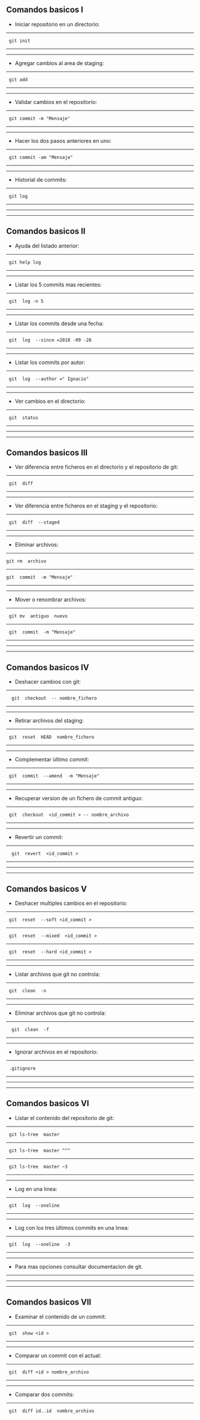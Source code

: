 **Comandos basicos I**
---
 * Iniciar repositorio en un directorio:
---

` git init`

---
---
 * Agregar cambios al area de staging:
---

` git add`

---
---
 * Validar cambios en el repositorio:  
---

` git commit -m "Mensaje"`

---
---
 * Hacer los dos pasos anteriores en uno:  
---

` git commit -am "Mensaje"`

---
---
 * Historial de commits:
---

` git log`

---
---
---
**Comandos basicos II**
---
* Ayuda del listado anterior:
---

` git help log`

---
---
* Listar los 5 commits mas recientes:
---

` git  log -n 5`

---
---
* Listar los commits desde una fecha:
---

` git  log  --since =2018 -09 -26`

---
---
* Listar los commits por autor:
---

` git  log  --author =" Ignacio"`

---
---
* Ver cambios en el directorio:
---

` git  status`

---
---
---
**Comandos basicos III**
---
* Ver diferencia entre ficheros en el directorio y el repositorio de git:
---

` git  diff`

---
---
* Ver diferencia entre ficheros en el staging y el repositorio:
---

` git  diff  --staged`

---
---
* Eliminar archivos:
---

`git rm  archivo`

---

 `git  commit  -m "Mensaje"`

---
---
* Mover o renombrar archivos:
---

` git mv  antiguo  nuevo`

---

` git  commit  -m "Mensaje"`

---
---
---
**Comandos basicos IV**
---
* Deshacer cambios con git:
---

`  git  checkout  -- nombre_fichero`

---
---
* Retirar archivos del staging:
---

` git  reset  HEAD  nombre_fichero`

---
---
* Complementar  ́ultimo commit:
---

` git  commit  --amend  -m "Mensaje"`

---
---
* Recuperar version de un fichero de commit antiguo:
---

` git  checkout  <id_commit > -- nombre_archivo`

---
---
* Revertir un commit:
---

`  git  revert  <id_commit >`

---
---
---
**Comandos basicos V**
---
* Deshacer multiples cambios en el repositorio:
---

` git  reset  --soft <id_commit >`

---

` git  reset  --mixed  <id_commit >`

---

` git  reset  --hard <id_commit >`

---
---
* Listar archivos que git no controla:
---

` git  clean  -n`

---
---
* Eliminar archivos que git no controla:
---

`  git  clean  -f`

---
---
* Ignorar archivos en el repositorio:
---

` .gitignore`

---
---
---
**Comandos basicos VI**
---
* Listar el contenido del repositorio de git:
---

` git ls-tree  master`

---

` git ls-tree  master ^^^`

---

` git ls-tree  master ~3`

---
---
* Log en una lınea:
---

` git  log  --oneline`

---
---
* Log con los tres  ́ultimos commits en una lınea:
---

` git  log  --oneline  -3`

---
---
* Para mas opciones consultar documentacion de git.
---
---
---
**Comandos basicos VII**
---
* Examinar el contenido de un commit:
---

` git  show <id >`

---
---
*  Comparar un commit con el actual:
---

` git  diff <id > nombre_archivo`

---
---
* Comparar dos commits:
---
` git  diff id..id  nombre_archivo`

